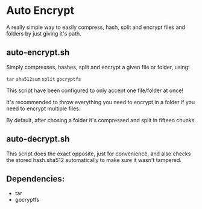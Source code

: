 # Auto Encrypt

A really simple way to easily compress, hash, split and encrypt files and folders by just giving it's path.

## auto-encrypt.sh

Simply compresses, hashes, split and encrypt a given file or folder, using:

``tar``  ``sha512sum``  ``split``  ``gocryptfs``

This script have been configured to only accept one file/folder at once! 

It's recommended to throw everything you need to encrypt in a folder if you need to encrypt multiple files.

By default, after chosing a folder it's compressed and split in fifteen chunks.

## auto-decrypt.sh

This script does the exact opposite, just for convenience, and also checks the stored hash.sha512 automatically to make sure it wasn't tampered.

## Dependencies:
- tar
- gocryptfs
